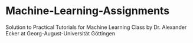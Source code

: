 # Machine-Learning-Assignments
Solution to Practical Tutorials for Machine Learning Class by Dr. Alexander Ecker at Georg-August-Universität Göttingen
